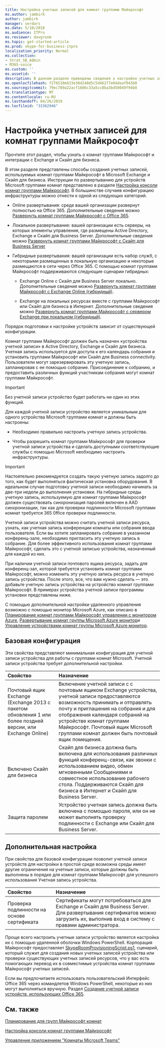 ```yaml
---
title: Настройка учетных записей для комнат группами Майкрософт
ms.author: jambirk
author: jambirk
manager: serdars
ms.date: 5/10/2018
ms.audience: ITPro
ms.reviewer: davgroom
ms.topic: get-started-article
ms.prod: skype-for-business-itpro
localization_priority: Normal
ms.collection:
- Strat_SB_Admin
- M365-voice
ms.custom: ''
ms.assetid: ''
description: В данном разделе приведены сведения о настройке учетных записей для комнат группы Microsoft Exchange и Скайп для бизнеса.
ms.openlocfilehash: f276510e633e30d248d5c5d46277e04deaf043b0
ms.sourcegitcommit: 79ec789a22acf1686c33a5cc8ba3bd50049f94b8
ms.translationtype: MT
ms.contentlocale: ru-RU
ms.lasthandoff: 04/26/2019
ms.locfileid: "33362946"
---
```

# <a name="configure-accounts-for-microsoft-teams-rooms"></a>Настройка учетных записей для комнат группами Майкрософт
 
Прочтите этот раздел, чтобы узнать о комнат группами Майкрософт и интеграции с Exchange и Скайп для бизнеса.
  
В этом разделе представлены способы создания учетных записей, используемых комнат группами Майкрософт в Microsoft Exchange и Скайп для бизнеса. Инструкции по развертыванию для устройств Microsoft группами комнат представлено в разделе [Настройка консоли комнат группами Майкрософт](console.md). В большинстве случаев конфигурацию инфраструктуры можно отнести к одной из следующих категорий.
  
- Online развертывания: среде вашей организации развернут полностью на Office 365. Дополнительные сведения можно [Развернуть комнат группами Майкрософт с Office 365](with-office-365.md).
    
- Локальное развертывание: вашей организации есть серверы, на которых элементы управления, где размещены Active Directory, Exchange и Скайп для Business Server. Дополнительные сведения можно [Развернуть комнат группами Майкрософт с Скайп для Business Server](with-skype-for-business-server-2015.md)
    
- Гибридные развертывания: вашей организации есть набор служб, с некоторыми размещенных в локальную организацию и некоторые размещаются в сети через Office 365. С помощью комнат группами Майкрософт поддерживаются следующие сценарии гибридных: 
    
  - Exchange Online с Скайп для Business Server локально. Дополнительные сведения можно [Развернуть комнат группами Майкрософт с Exchange Online (гибридный)](with-exchange-online.md).
    
  - Exchange на локальных ресурсах вместе с группами Майкрософт или Скайп для бизнеса в Интернет. Дополнительные сведения можно [Развернуть комнат группами Майкрософт с сервером Exchange при локальном (гибридный)](with-exchange-on-premises.md).
    
Порядок подготовки к настройке устройств зависит от существующей конфигурации.
  
Комнат группами Майкрософт должен быть назначен «устройства учетной записи» в Active Directory, Exchange и Скайп для бизнеса. Учетная запись используется для доступа к его календарь собрания и установить группами Майкрософт или Скайп для Business connectivity. Пользователи могут зарезервировать эту учетную запись, запланировав с ее помощью собрание. Присоединение к собранию, и предоставить различных функций участникам собрания могут комнат группами Майкрософт.
  
> [!IMPORTANT]
> Без учетной записи устройство будет работать ни один из этих функций. 
  
Для каждой учетной записи устройство является уникальным для одного устройства Microsoft группами комнат и должны быть настроены:
  
- Необходимо правильно настроить учетную запись устройства.
    
- Чтобы разрешить комнат группами Майкрософт для проверки учетной записи устройства и сделать доступными соответствующие службы с помощью Microsoft необходимо настроить инфраструктуры.
    
> [!IMPORTANT]
> Настоятельно рекомендуется создать такую учетную запись задолго до того, как будет выполняться фактическая установка оборудования. В идеальном случае подготовку учетной записи необходимо начинать за две-три недели до выполнения установки. На гибридные среды учетную запись, используемую для комнат группами Майкрософт должен существовать синхронизация паролей включен в AAD синхронизации, так как для проверки подлинности Microsoft группами комнат требуется 365 0ffice проверки подлинности.
  
Учетной записи устройства можно считать учетной записи ресурса, узнать, как учетная запись конференции комнаты или собрания ввода пользователя. Если вы хотите запланировать собрание в указанном конференц-зале, необходимо пригласить эту учетную запись в собрание. Для более эффективного использования комнат группами Майкрософт, сделать это с учетной записью устройства, назначенный для каждой из них.
  
При наличии учетной записи почтового ящика ресурса, задать для конференц-зал, которой требуется установить комнат группами Майкрософт, можно изменить эту учетную запись ресурса в учетную запись устройства. После этого, все, что вам нужно сделать — это добавьте учетную запись устройства на устройство комнат группами Майкрософт. В примерах устройства учетной записи программы установки представлены ниже.
  
С помощью дополнительной настройки удаленного управления возможно с помощью монитор Microsoft Azure, как описано в [Планирование комнат группами Майкрософт управлении с монитором Azure](azure-monitor-plan.md), [Развертывание комнат группы Microsoft Azure монитор](azure-monitor-deploy.md)и [ Управление устройствами комнат группы Microsoft Azure монитор](azure-monitor-manage.md). 
  
## <a name="basic-configuration"></a>Базовая конфигурация

Эти свойства представляют минимальная конфигурация для учетной записи устройства для работы с группами комнат Microsoft. Учетной записи устройства требует дополнительной настройки.
  
|**Свойство**|**Назначение**|
|:-----|:-----|
|Почтовый ящик Exchange (Exchange 2013 с пакетом обновления 1 или более поздней версии, или Exchange Online)  <br/> |Включение учетной записи с с почтовым ящиком Exchange устройства, учетной записи предоставляются возможность принимать и отправлять почту и приглашения на собрания и для отображения календаря собраний на устройстве комнат группами Майкрософт. Почтовый ящик Microsoft группами комнат должен быть почтовый ящик помещения.  <br/> |
|Включено Скайп для бизнеса  <br/> |Скайп для бизнеса должна быть включена для использования различных функций конференц-связи, как звонки с использованием видео, обмен мгновенными Сообщениями и совместное использование рабочего стола. Поддерживаются Скайп для бизнеса в Интернет и Скайп для Business Server.  <br/> |
|Защита паролем  <br/> |Устройство учетная запись должна быть включена с помощью пароля, или он не может выполнять проверку подлинности с Exchange или Скайп для Business Server.  <br/> |
   
## <a name="advanced-configuration"></a>Дополнительная настройка

При свойства для базовой конфигурации позволит учетной записи устройств для настройки в простой среде возможна среды имеет другие ограничения на учетные записи, которые должны быть выполнены в порядке для комнат группами Майкрософт для успешного использования Учетная запись устройства.
  
|**Свойство**|**Назначение**|
|:-----|:-----|
|Проверка подлинности на основе сертификата  <br/> |Сертификаты могут потребоваться для Exchange и Скайп для Business Server. Для развертывания сертификатов можно загрузить их, выполнив вход в систему с правами администратора.  <br/> |
   
Проще всего настроить учетные записи устройство является настройка их с помощью удаленной оболочки Windows PowerShell. Корпорация Майкрософт предоставляет [SkypeRoomProvisioningScript.ps1](https://go.microsoft.com/fwlink/?linkid=870105), сценарий, который служит для создания новых учетных записей устройства или проверки существующих учетных записей ресурсов, что у вас есть помогающих перевод их в совместимые устройства комнат группами Майкрософт учетных записей.
  
Если вы предпочитаете использовать пользовательский Интерфейс Office 365 через командлетов Windows PowerShell, некоторые из них могут выполняться вручную. Раздел [Создание учетной записи устройств, использующих Office 365](https://docs.microsoft.com/surface-hub/create-a-device-account-using-office-365).
  
## <a name="see-also"></a>См. также

[Планирование для групп Майкрософт комнат](skype-room-systems-v2-0.md)
  
[Настройка консоли комнат группами Майкрософт](console.md)
  
[Управление приложением "Комнаты Microsoft Teams"](skype-room-systems-v2.md)


